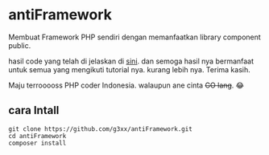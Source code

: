 # antiFramework
Membuat Framework PHP sendiri dengan memanfaatkan library component public.

hasil code yang telah di jelaskan di [sini](http://php.c0de.pro/).
dan semoga hasil nya bermanfaat untuk semua yang mengikuti tutorial nya.
kurang lebih nya. Terima kasih.

Maju terrooooss PHP coder Indonesia. walaupun ane cinta ~~GO lang~~. 😂

## cara Intall
```
git clone https://github.com/g3xx/antiFramework.git
cd antiFramework
composer install 
```
